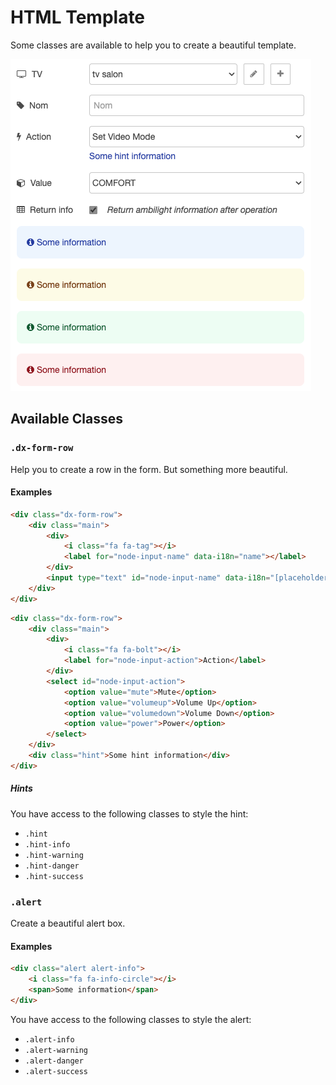 # HTML Template

Some classes are available to help you to create a beautiful template.

![editor-template.png](editor-template.png)

## Available Classes

### `.dx-form-row`

Help you to create a row in the form. But something more beautiful.

#### Examples

```html
<div class="dx-form-row">
    <div class="main">
        <div>
            <i class="fa fa-tag"></i>
            <label for="node-input-name" data-i18n="name"></label>
        </div>
        <input type="text" id="node-input-name" data-i18n="[placeholder]name"/>
    </div>
</div>
```

```html
<div class="dx-form-row">
    <div class="main">
        <div>
            <i class="fa fa-bolt"></i>
            <label for="node-input-action">Action</label>
        </div>
        <select id="node-input-action">
            <option value="mute">Mute</option>
            <option value="volumeup">Volume Up</option>
            <option value="volumedown">Volume Down</option>
            <option value="power">Power</option>
        </select>
    </div>
    <div class="hint">Some hint information</div>
</div>
```

##### Hints

You have access to the following classes to style the hint:

- `.hint`
- `.hint-info`
- `.hint-warning`
- `.hint-danger`
- `.hint-success`

### `.alert`

Create a beautiful alert box.

#### Examples

```html
<div class="alert alert-info">
    <i class="fa fa-info-circle"></i>
    <span>Some information</span>
</div>
```

You have access to the following classes to style the alert:

- `.alert-info`
- `.alert-warning`
- `.alert-danger`
- `.alert-success`
